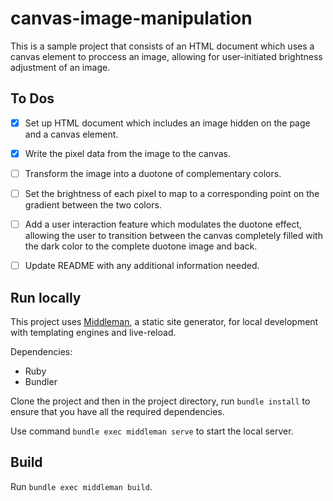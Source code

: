 # canvas-image-manipulation

This is a sample project that consists of an HTML document which uses a canvas element to proccess an image, allowing for user-initiated brightness adjustment of an image.

## To Dos

- [X] Set up HTML document which includes an image hidden on the page and a canvas element.
- [X] Write the pixel data from the image to the canvas.
- [ ] Transform the image into a duotone of complementary colors.
- [ ] Set the brightness of each pixel to map to a corresponding point on the gradient between the two colors.
- [ ] Add a user interaction feature which modulates the duotone effect, allowing the user to transition between the canvas completely filled with the dark color to the complete duotone image and back.
- [ ] Update README with any additional information needed.


## Run locally

This project uses [Middleman](https://middlemanapp.com), a static site generator, for local development with templating engines and live-reload.

Dependencies:
- Ruby
- Bundler

Clone the project and then in the project directory, run `bundle install` to ensure that you have all the required dependencies.

Use command `bundle exec middleman serve` to start the local server.

## Build

Run `bundle exec middleman build`.
